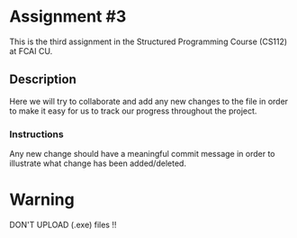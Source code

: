 # Assignment #3
This is the third assignment in the Structured Programming Course (CS112) at FCAI CU.
## Description
Here we will try to collaborate and add any new changes to the file in order to make it easy for us to track our progress throughout the project.
### Instructions
Any new change should have a meaningful commit message in order to illustrate what change has been added/deleted.
# Warning
DON'T UPLOAD (.exe) files !!
